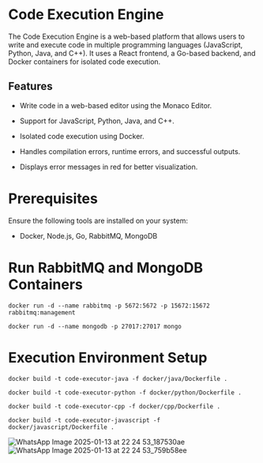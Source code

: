 # Code Execution Engine

The Code Execution Engine is a web-based platform that allows users to write and execute code in multiple programming languages (JavaScript, Python, Java, and C++). It uses a React frontend, a Go-based backend, and Docker containers for isolated code execution.

## Features

- Write code in a web-based editor using the Monaco Editor.

- Support for JavaScript, Python, Java, and C++.

- Isolated code execution using Docker.

- Handles compilation errors, runtime errors, and successful outputs.

- Displays error messages in red for better visualization.

# Prerequisites

Ensure the following tools are installed on your system:

- Docker, Node.js, Go, RabbitMQ, MongoDB

# Run RabbitMQ and MongoDB Containers

``` 
docker run -d --name rabbitmq -p 5672:5672 -p 15672:15672 rabbitmq:management
```
```
docker run -d --name mongodb -p 27017:27017 mongo
```

# Execution Environment Setup
```
docker build -t code-executor-java -f docker/java/Dockerfile .
```
```
docker build -t code-executor-python -f docker/python/Dockerfile .
```
```
docker build -t code-executor-cpp -f docker/cpp/Dockerfile .
```
```
docker build -t code-executor-javascript -f docker/javascript/Dockerfile .
```

![WhatsApp Image 2025-01-13 at 22 24 53_187530ae](https://github.com/user-attachments/assets/adf3d015-423b-40c5-a1b8-026bea8874d6)
![WhatsApp Image 2025-01-13 at 22 24 53_759b58ee](https://github.com/user-attachments/assets/dfbddfa6-f8d6-47f0-9461-c955ebfb4082)

